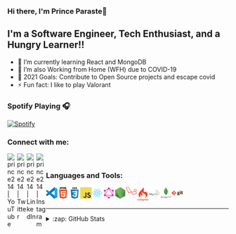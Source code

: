 ### Hi there, I'm Prince Paraste👋

<!-- [![Website](https://raw.githubusercontent.com/prince214/prince214/main/github-codeorcoder.png)](https://codeforcoder.com) -->

<!-- [visitors](https://visitor-badge.glitch.me/badge?page_id=prince214.prince214) -->

<!-- [![Twitter Follow](https://img.shields.io/twitter/follow/prince214?color=1DA1F2&logo=twitter&style=for-the-badge)](https://twitter.com/intent/follow?original_referer=https%3A%2F%2Fgithub.com%2Fprince214&screen_name=prince214) -->

## I'm a Software Engineer, Tech Enthusiast, and a Hungry Learner!!

- 🌱 I’m currently learning React and MongoDB
- 🔭 I’m also Working from Home (WFH) due to COVID-19
- 🥅 2021 Goals: Contribute to Open Source projects and escape covid
- ⚡ Fun fact: I like to play Valorant

### Spotify Playing 🎧

[![Spotify](https://novatorem-spotify-github-badge.vercel.app/api/spotify)](https://open.spotify.com/user/princeparaste78)

### Connect with me:

[<img align="left" alt="prince214 | YouTube" width="22px" src="https://cdn.jsdelivr.net/npm/simple-icons@v3/icons/youtube.svg" />][youtube]
[<img align="left" alt="prince214 | Twitter" width="22px" src="https://cdn.jsdelivr.net/npm/simple-icons@v3/icons/twitter.svg" />][twitter]
[<img align="left" alt="prince214 | LinkedIn" width="22px" src="https://cdn.jsdelivr.net/npm/simple-icons@v3/icons/linkedin.svg" />][linkedin]
[<img align="left" alt="prince214 | Instagram" width="22px" src="https://cdn.jsdelivr.net/npm/simple-icons@v3/icons/instagram.svg" />][instagram]

<br />

### Languages and Tools:

<img align="left" alt="Visual Studio Code" width="26px" src="https://raw.githubusercontent.com/github/explore/80688e429a7d4ef2fca1e82350fe8e3517d3494d/topics/visual-studio-code/visual-studio-code.png" />
<img align="left" alt="HTML5" width="26px" src="https://raw.githubusercontent.com/github/explore/80688e429a7d4ef2fca1e82350fe8e3517d3494d/topics/html/html.png" />
<img align="left" alt="CSS3" width="26px" src="https://raw.githubusercontent.com/github/explore/80688e429a7d4ef2fca1e82350fe8e3517d3494d/topics/css/css.png" />
<img align="left" alt="JavaScript" width="26px" src="https://raw.githubusercontent.com/github/explore/80688e429a7d4ef2fca1e82350fe8e3517d3494d/topics/javascript/javascript.png" />
<img align="left" alt="React" width="26px" src="https://raw.githubusercontent.com/github/explore/80688e429a7d4ef2fca1e82350fe8e3517d3494d/topics/react/react.png" />
<img align="left" alt="GraphQL" width="26px" src="https://raw.githubusercontent.com/github/explore/80688e429a7d4ef2fca1e82350fe8e3517d3494d/topics/graphql/graphql.png" />
<img align="left" alt="Node.js" width="26px" src="https://raw.githubusercontent.com/github/explore/80688e429a7d4ef2fca1e82350fe8e3517d3494d/topics/nodejs/nodejs.png" />
<img align="left" alt="HTML5" width="26px" src="https://raw.githubusercontent.com/prince214/prince214/ca438e602fd6ce91689e1f089938f3e0d878d9c5/laravel.svg" />
<img align="left" alt="HTML5" width="26px" src="https://raw.githubusercontent.com/prince214/prince214/ca438e602fd6ce91689e1f089938f3e0d878d9c5/codeigniter.svg" />
<img align="left" alt="MySQL" width="26px" src="https://raw.githubusercontent.com/prince214/prince214/ca438e602fd6ce91689e1f089938f3e0d878d9c5/mysql.svg" />
<img align="left" alt="MongoDB" width="26px" src="https://raw.githubusercontent.com/prince214/prince214/ca438e602fd6ce91689e1f089938f3e0d878d9c5/mongodb.svg" />
<img align="left" alt="Git" width="26px" src="https://raw.githubusercontent.com/github/explore/80688e429a7d4ef2fca1e82350fe8e3517d3494d/topics/git/git.png" />

<br />
<br />

---

<details>
  <summary>:zap: GitHub Stats</summary>

  <img align="left" alt="prince214's GitHub Stats" src="https://github-readme-stats.vercel.app/api?username=prince214&show_icons=true&hide_border=true" />

</details>

[website]: https://codeforcoder.com
[twitter]: https://twitter.com/princeparaste
[youtube]: https://www.youtube.com/channel/UCq0ug6yOlfE-gmvcOn8YRUg
[instagram]: https://www.instagram.com/prince_paraste.dev/
[linkedin]: https://linkedin.com/in/princeparaste
